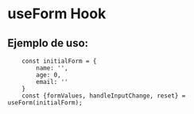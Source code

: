 # useForm Hook

## Ejemplo de uso:
```
    const initialForm = {
        name: '',
        age: 0,
        email: ''
    }
    const {formValues, handleInputChange, reset} = useForm(initialForm);
```